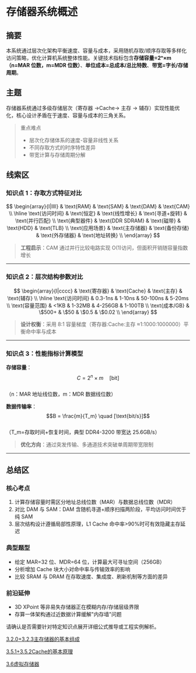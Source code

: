 # 存储器系统概述

## 摘要

本系统通过层次化架构平衡速度、容量与成本，采用随机存取/顺序存取等多样化访问策略，优化计算机系统整体性能。关键技术指标包含**存储容量=2ⁿ×m（n=MAR 位数，m=MDR 位数）**、**单位成本=总成本/总比特数**、**带宽=字长/存储周期**。

## 主题

存储器系统通过多级存储层次（寄存器 →Cache→ 主存 → 辅存）实现性能优化，核心设计矛盾在于速度、容量与成本的三角关系。

> 重点难点
>
> - 层次化存储体系的速度-容量非线性关系
> - 不同存取方式的时序特性差异
> - 带宽计算与存储周期分解

## 线索区

### 知识点 1：存取方式特征对比

$$
\begin{array}{l|llll}
 & \text{RAM} & \text{SAM} & \text{DAM} & \text{CAM} \\
\hline
\text{访问时间} & \text{恒定} & \text{线性增长} & \text{寻道+旋转} & \text{并行匹配} \\
\text{典型器件} & \text{DDR SDRAM} & \text{磁带} & \text{HDD} & \text{TLB} \\
\text{应用场景} & \text{主存储器} & \text{备份存储} & \text{外存储器} & \text{地址转换} \\
\end{array}
$$

> **工程启示**：CAM 通过并行比较电路实现 O(1)访问，但面积开销随容量指数增长

---

### 知识点 2：层次结构参数对比

$$
\begin{array}{l|cccc}
 & \text{寄存器} & \text{Cache} & \text{主存} & \text{辅存} \\
\hline
\text{访问时间} & 0.3-1ns & 1-10ns & 50-100ns & 5-20ms \\
\text{容量范围} & <1KB & 1-32MB & 4-256GB & 1-100TB \\
\text{成本/GB} & \$500+ & \$50 & \$0.5 & \$0.02 \\
\end{array}
$$

> **设计权衡**：采用 8:1 容量梯度（寄存器:Cache:主存 ≈1:1000:1000000）平衡命中率与成本

---

### 知识点 3：性能指标计算模型

**存储容量**：  
$$C = 2^{n} \times m \quad [\text{bit}]$$  
（n：MAR 地址线位数，m：MDR 数据线位数）

**数据传输率**：  
$$B = \frac{m}{T_m} \quad [\text{bit/s}]$$  
（T_m=存取时间+恢复时间，典型 DDR4-3200 带宽达 25.6GB/s）

> **优化方向**：通过突发传输、多通道技术突破单周期带宽限制

---

## 总结区

### 核心考点

1. 计算存储容量时需区分地址总线位数（MAR）与数据总线位数（MDR）
2. 对比 DAM 与 SAM：DAM 含随机寻道+顺序扫描两阶段，平均访问时间优于纯 SAM
3. 层次结构设计遵循局部性原理，L1 Cache 命中率>90%时可有效隐藏主存延迟

### 典型题型

- 给定 MAR=32 位、MDR=64 位，计算最大可寻址空间（256GB）
- 分析增加 Cache 块大小对命中率与传输效率的影响
- 比较 SRAM 与 DRAM 在存取速度、集成度、刷新机制等方面的差异

### 前沿延伸

- 3D XPoint 等非易失存储器正在模糊内存/存储层级界限
- 存算一体架构通过近数据计算缓解"内存墙"问题

请确认是否需要针对特定知识点展开详细公式推导或工程实例解析。


[3.2.0+3.2.3主存储器的基本组成](3.2.0+3.2.3主存储器的基本组成.md)

[3.5.1+3.5.2Cache的基本原理](3.5.1+3.5.2Cache的基本原理.md)

[3.6虚拟存储器](3.6虚拟存储器.md)
